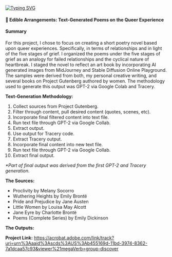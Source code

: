 <a href="https://git.io/typing-svg"><img src="https://readme-typing-svg.demolab.com?font=Poppins&weight=700&pause=1000&color=6450BB&background=BFFF4C00&center=true&repeat=false&width=420&height=30&lines=WELCOME+TO+MY+CREATIVE+PROJECTS+" alt="Typing SVG" /></a>
#### 💜 Edible Arrangements: Text-Generated Poems on the Queer Experience
#### Summary 
For this project, I chose to focus on creating a short poetry novel based upon queer experiences. Specifically, in terms of relationships and in light of the five stages of grief. I organized the poems under the five stages of grief as an analogy for failed relationships and the cyclical nature of heartbreak. I staged the novel to reflect an art book by incorporating AI generated images from MidJourney and Stable Diffusion Online Playground. The samples were derived from both, my personal creative writing, and several books on Project Gutenberg authored by women. The methodology used to generate this output was GPT-2 via Google Colab and Tracery. 

<strong> Text-Generation Methodology:</strong>
1. Collect sources from Project Gutenberg.
2. Filter through content, pull desired content (quotes, scenes, etc). 
3. Incorporate final filtered content into text file. 
4. Run text file through GPT-2 via Google Collab. 
5. Extract output. 
6. Use output for Tracery code. 
7. Extract Tracery output. 
8. Incorporate final content into new text file.
9. Run text file through GPT-2 via Google Collab.
10. Extract final output. 

<i>*Part of final output was derived from the first GPT-2 and Tracery generation.</i>

<strong>The Sources: </strong>
  - Proclivity by Melany Socorro 
  - Wuthering Heights by Emily Brontë
  - Pride and Prejudice by Jane Austen
  - Little Women by Louisa May Alcott
  - Jane Eyre by Charlotte Brontë 
  - Poems (Complete Series) by Emily Dickinson

<strong> The Outputs: </strong>

<strong>Project Link:</strong> https://acrobat.adobe.com/link/track?uri=urn%3Aaaid%3Ascds%3AUS%3Ab455169d-11bd-3974-8362-7a1dcaa57c93&viewer%21megaVerb=group-discover
